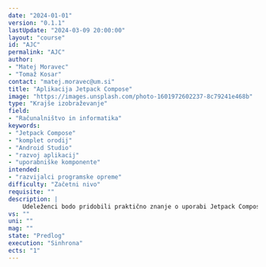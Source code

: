 ```yaml
---
date: "2024-01-01" 
version: "0.1.1"
lastUpdate: "2024-03-09 20:00:00"
layout: "course"
id: "AJC"
permalink: "AJC"
author:
- "Matej Moravec"
- "Tomaž Kosar"
contact: "matej.moravec@um.si"
title: "Aplikacija Jetpack Compose"
image: "https://images.unsplash.com/photo-1601972602237-8c79241e468b"
type: "Krajše izobraževanje"
field:
- "Računalništvo in informatika"
keywords:
- "Jetpack Compose"
- "komplet orodij"
- "Android Studio"
- "razvoj aplikacij"
- "uporabniške komponente"
intended:
- "razvijalci programske opreme"
difficulty: "Začetni nivo"
requisite: ""
description: |
    Udeleženci bodo pridobili praktično znanje o uporabi Jetpack Compose, modernem kompletu orodij za izdelavo uporabniškega vmesnika za aplikacije na platformi Android. Skozi praktične vaje in projekte bodo razvijali razumevanje Jetpack Compose sintakse in osnovne koncepte, ki omogočajo gradnjo izjemno prilagodljivih in interaktivnih uporabniških vmesnikov. Delavnica bo potekala v integriranem razvojnem okolju Android Studio, kjer bodo udeleženci spoznali proces načrtovanja, implementacije in testiranja aplikacije. Osredotočili se bodo na obvladovanje uporabniških komponent, upravljanje stanja aplikacije, animacije in navigacijo. Med delavnico bodo udeleženci razvijali lasten projekt, ki bo vključeval tipične uporabniške interakcije, kot so obrazci, seznami, navigacijski tok in več. Jetpack Compose je prihodnost izdelave uporabniškega vmesnika na platformi Android s katerim je mogoče razviti sodobne in privlačne aplikacije za platformo Android in to znanje uporabiti tudi pri izdelavi namiznih aplikacij.
vs: ""
uni: ""
mag: ""
state: "Predlog"
execution: "Sinhrona"
ects: "1"
---
```

